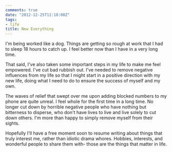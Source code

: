 ```yaml
---
comments: true
date: "2012-12-25T11:18:00Z"
tags:
- life
title: New Everything
---
```


I'm being worked like a dog. Things are getting so rough at work that I
had to sleep 18 hours to catch up. I feel better now than I have in a
very long time.

That said, I've also taken some important steps in my life to make me
feel empowered. I've cut bad rubbish out. I've needed to remove negative
influences from my life so that I might start in a positive direction
with my new life, doing what I need to do to ensure the success of
myself and my own.

The waves of relief that swept over me upon adding blocked numbers to my
phone are quite unreal. I feel whole for the first time in a long time.
No longer cut down by horrible negative people who have nothing but
bitterness to disperse, who don't have lives to live and live solely to
cut down others. I'm more than happy to simply remove myself from their
sights.

Hopefully I'll have a free moment soon to resume writing about things
that truly interest me, rather than idiotic drama whores. Hobbies,
interests, and wonderful people to share them with- those are the things
that matter in life.
